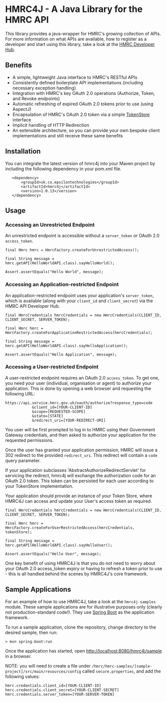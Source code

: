# HMRC4J - A Java Library for the HMRC API

This library provides a java-wrapper for HMRC's growing collection of APIs. For more information on what APIs are available, how to register as a developer and start using this library, take a look at the [HMRC Developer Hub](https://developer.service.hmrc.gov.uk/api-documentation). 

## Benefits

- A simple, lightweight Java interface to HMRC's RESTful APIs
- Consistently defined boilerplate API implementations (including necessary exception handling)
- Integration with HMRC's key OAuth 2.0 operations (Authorize, Token, and Revoke endpoints)
- Automatic refreshing of expired OAuth 2.0 tokens prior to use (using AspectJ)
- Encapsulation of HMRC's OAuth 2.0 token via a simple [TokenStore](https://github.com/shaneagibson/hmrc4j/blob/master/hmrc4j/src/main/java/uk/co/epsilontechnologies/hmrc4j/core/oauth20/TokenStore.java) interface
- Implicit handling of HTTP Redirection
- An extensible architecture, so you can provide your own bespoke client implementations and still receive these same benefits

## Installation

You can integrate the latest version of hmrc4j into your Maven project by including the following dependency in your pom.xml file.

       <dependency>
           <groupId>uk.co.epsilontechnologies</groupId>
           <artifactId>hmrc4j</artifactId>
           <version>1.0.13</version>
       </dependency>

## Usage

### Accessing an Unrestricted Endpoint

An unrestricted endpoint is accessible without a `server_token` or OAuth 2.0 `access_token`.

    final Hmrc hmrc = HmrcFactory.createForUnrestrictedAccess();

    final String message = hmrc.getAPI(HelloWorldAPI.class).sayHelloWorld();

    Assert.assertEquals("Hello World", message);


### Accessing an Application-restricted Endpoint

An application-restricted endpoint uses your application's `server_token`, which is available (along with your `client_id` and `client_secret`) via the HMRC API Developer Hub.

    final HmrcCredentials hmrcCredentials = new HmrcCredentials(CLIENT_ID, CLIENT_SECRET, SERVER_TOKEN);

    final Hmrc hmrc = HmrcFactory.createForApplicationRestrictedAccess(hmrcCredentials);

    final String message = hmrc.getAPI(HelloWorldAPI.class).sayHelloApplication();

    Assert.assertEquals("Hello Application", message);


### Accessing a User-restricted Endpoint

A user-restricted endpoint requires an OAuth 2.0 `access_token`. To get one, you need your user (individual, organisation or agent) to authorize your application. This is done by opening a web browser and requesting the following URL:

    https://api.service.hmrc.gov.uk/oauth/authorize?response_type=code
                &client_id=[YOUR-CLIENT-ID]
                &scope=[REQUESTED-SCOPE]
                &state=[STATE]
                &redirect_uri=[YOUR-REDIRECT-URI]

You user will be first prompted to log in to HMRC using their Government Gateway credentials, and then asked to authorize your application for the requested permissions.

Once the user has granted your application permission, HMRC will issue a 302 redirect to the provided `redirect_uri`. This redirect will contain a `code` query parameter.

If your application subclasses 'AbstractAuthorizeRedirectServlet' for servicing the redirect, hmrc4j will exchange the authorization code for an OAuth 2.0 token. This token can be persisted for each user according to your TokenStore implementation.

Your application should provide an instance of your Token Store, where HMRC4J can access and update your User's access token as required.

    final HmrcCredentials hmrcCredentials = new HmrcCredentials(CLIENT_ID, CLIENT_SECRET, SERVER_TOKEN);

    final Hmrc hmrc = HmrcFactory.createForUserRestrictedAccess(hmrcCredentials, tokenStore);

    final String message = hmrc.getAPI(HelloWorldAPI.class).sayHelloUser();

    Assert.assertEquals("Hello User", message);
 
One key benefit of using HMRC4J is that you do not need to worry about your OAuth 2.0 access_token expiry or having to refresh a token prior to use - this is all handled behind the scenes by HMRC4J's core framework.

## Sample Applications

For an example of how to use HMRC4J, take a look at the `hmrc4j-samples` module. These sample applications are for illustrative purposes only (clearly not production-standard code!). They use [Spring Boot](http://projects.spring.io/spring-boot/) as the application framework. 

To run a sample application, clone the repository, change directory to the desired sample, then run:

    > mvn spring-boot:run
    
Once the application has started, open [http://localhost:8080/hmrc4j/sample](http://localhost:8080/hmrc4j/sample) in a browser.

NOTE: you will need to create a file under `/hmrc/hmrc-samples/[sample-project]/src/main/resources/config` called `secure.properties`, and add the following values:

    hmrc.credentials.client_id=[YOUR-CLIENT-ID]
    hmrc.credentials.client_secret=[YOUR-CLIENT-SECRET]
    hmrc.credentials.server_token=[YOUR-SERVER-TOKEN]
